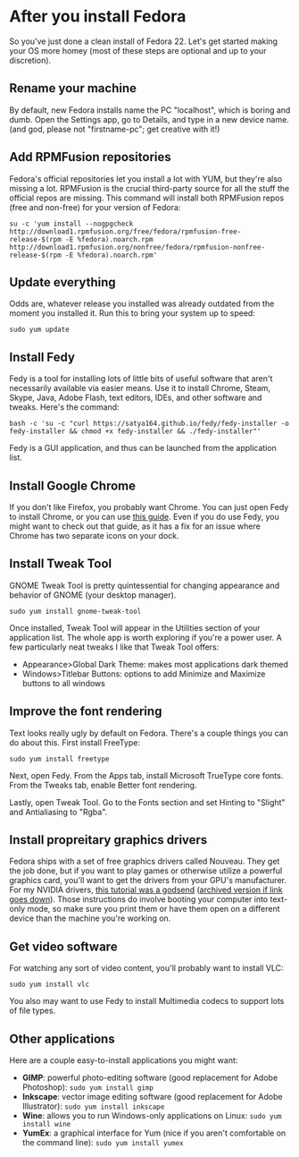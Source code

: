 # After you install Fedora

So you've just done a clean install of Fedora 22. Let's get started making your OS more homey (most of these steps are optional and up to your discretion).

## Rename your machine

By default, new Fedora installs name the PC "localhost", which is boring and dumb. Open the Settings app, go to Details, and type in a new device name. (and god, please not "firstname-pc"; get creative with it!)

## Add RPMFusion repositories

Fedora's official repositories let you install a lot with YUM, but they're also missing a lot. RPMFusion is the crucial third-party source for all the stuff the official repos are missing. This command will install both RPMFusion repos (free and non-free) for your version of Fedora:

```
su -c 'yum install --nogpgcheck http://download1.rpmfusion.org/free/fedora/rpmfusion-free-release-$(rpm -E %fedora).noarch.rpm http://download1.rpmfusion.org/nonfree/fedora/rpmfusion-nonfree-release-$(rpm -E %fedora).noarch.rpm'
```

## Update everything

Odds are, whatever release you installed was already outdated from the moment you installed it. Run this to bring your system up to speed:

```
sudo yum update
```

## Install Fedy

Fedy is a tool for installing lots of little bits of useful software that aren't necessarily available via easier means. Use it to install Chrome, Steam, Skype, Java, Adobe Flash, text editors, IDEs, and other software and tweaks. Here's the command:

```
bash -c 'su -c "curl https://satya164.github.io/fedy/fedy-installer -o fedy-installer && chmod +x fedy-installer && ./fedy-installer"'
```

Fedy is a GUI application, and thus can be launched from the application list.

## Install Google Chrome

If you don't like Firefox, you probably want Chrome. You can just open Fedy to install Chrome, or you can use [this guide](https://github.com/oxguy3/fedora-scratch/blob/master/google-chrome.md). Even if you do use Fedy, you might want to check out that guide, as it has a fix for an issue where Chrome has two separate icons on your dock.

## Install Tweak Tool

GNOME Tweak Tool is pretty quintessential for changing appearance and behavior of GNOME (your desktop manager).

```
sudo yum install gnome-tweak-tool
```

Once installed, Tweak Tool will appear in the Utilities section of your application list. The whole app is worth exploring if you're a power user. A few particularly neat tweaks I like that Tweak Tool offers:

* Appearance>Global Dark Theme: makes most applications dark themed
* Windows>Titlebar Buttons: options to add Minimize and Maximize buttons to all windows

## Improve the font rendering

Text looks really ugly by default on Fedora. There's a couple things you can do about this. First install FreeType:

```
sudo yum install freetype
```

Next, open Fedy. From the Apps tab, install Microsoft TrueType core fonts. From the Tweaks tab, enable Better font rendering.

Lastly, open Tweak Tool. Go to the Fonts section and set Hinting to "Slight" and Antialiasing to "Rgba".

## Install propreitary graphics drivers

Fedora ships with a set of free graphics drivers called Nouveau. They get the job done, but if you want to play games or otherwise utilize a powerful graphics card, you'll want to get the drivers from your GPU's manufacturer. For my NVIDIA drivers, [this tutorial was a godsend](https://kaischroed.wordpress.com/howto-install-nvidia-driver-on-fedora-replacing-nouveau/) ([archived version if link goes down](https://archive.is/M2deU)). Those instructions do involve booting your computer into text-only mode, so make sure you print them or have them open on a different device than the machine you're working on.

## Get video software

For watching any sort of video content, you'll probably want to install VLC:

```
sudo yum install vlc
```

You also may want to use Fedy to install Multimedia codecs to support lots of file types.

## Other applications

Here are a couple easy-to-install applications you might want:

* **GIMP**: powerful photo-editing software (good replacement for Adobe Photoshop): `sudo yum install gimp`
* **Inkscape**: vector image editing software (good replacement for Adobe Illustrator): `sudo yum install inkscape` 
* **Wine**: allows you to run Windows-only applications on Linux: `sudo yum install wine`
* **YumEx**: a graphical interface for Yum (nice if you aren't comfortable on the command line): `sudo yum install yumex`
